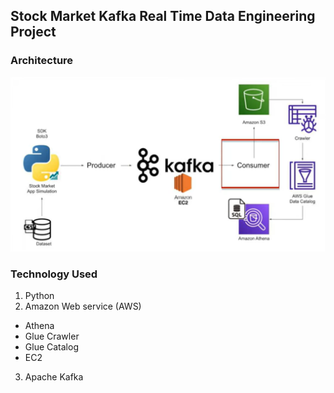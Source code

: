 ## Stock Market Kafka Real Time Data Engineering Project
### Architecture
![project diagram ](project_scope.png)
### Technology Used
1. Python
2. Amazon Web service (AWS)
- Athena
- Glue Crawler
- Glue Catalog
- EC2
3. Apache Kafka
